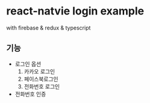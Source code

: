 # react-natvie login example
with firebase & redux & typescript


## 기능
- 로그인 옵션
    1. 카카오 로그인
    2. 페이스북로그인
    3. 전화번호 로그인
- 전화번호 인증
